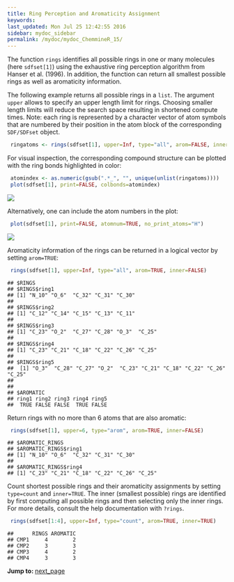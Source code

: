 ```yaml
---
title: Ring Perception and Aromaticity Assignment
keywords: 
last_updated: Mon Jul 25 12:42:55 2016
sidebar: mydoc_sidebar
permalink: /mydoc/mydoc_ChemmineR_15/
---
```


The function `rings` identifies all possible rings in one
or many molecules (here `sdfset[1]`) using the exhaustive
ring perception algorithm from Hanser et al. (1996). In addition, the function can 
return all smallest possible rings as well as aromaticity information.

The following example returns all possible rings in a
`list`. The argument `upper` allows to
specify an upper length limit for rings. Choosing smaller length limits
will reduce the search space resulting in shortened compute times. Note:
each ring is represented by a character vector of atom symbols that are
numbered by their position in the atom block of the corresponding
`SDF/SDFset` object. 

```r
 ringatoms <- rings(sdfset[1], upper=Inf, type="all", arom=FALSE, inner=FALSE)
```


For visual inspection, the corresponding compound structure can be
plotted with the ring bonds highlighted in color: 

```r
 atomindex <- as.numeric(gsub(".*_", "", unique(unlist(ringatoms))))
 plot(sdfset[1], print=FALSE, colbonds=atomindex) 
```

![](../ChemmineR_files/unnamed-chunk-90-1.png)


Alternatively, one can include the atom numbers in the plot:


```r
 plot(sdfset[1], print=FALSE, atomnum=TRUE, no_print_atoms="H") 
```

![](../ChemmineR_files/unnamed-chunk-91-1.png)


Aromaticity information of the rings can be returned in a logical vector
by setting `arom=TRUE`: 

```r
 rings(sdfset[1], upper=Inf, type="all", arom=TRUE, inner=FALSE) 
```

```
## $RINGS
## $RINGS$ring1
## [1] "N_10" "O_6"  "C_32" "C_31" "C_30"
## 
## $RINGS$ring2
## [1] "C_12" "C_14" "C_15" "C_13" "C_11"
## 
## $RINGS$ring3
## [1] "C_23" "O_2"  "C_27" "C_28" "O_3"  "C_25"
## 
## $RINGS$ring4
## [1] "C_23" "C_21" "C_18" "C_22" "C_26" "C_25"
## 
## $RINGS$ring5
##  [1] "O_3"  "C_28" "C_27" "O_2"  "C_23" "C_21" "C_18" "C_22" "C_26" "C_25"
## 
## 
## $AROMATIC
## ring1 ring2 ring3 ring4 ring5 
##  TRUE FALSE FALSE  TRUE FALSE
```


Return rings with no more than 6 atoms that are also aromatic:


```r
 rings(sdfset[1], upper=6, type="arom", arom=TRUE, inner=FALSE) 
```

```
## $AROMATIC_RINGS
## $AROMATIC_RINGS$ring1
## [1] "N_10" "O_6"  "C_32" "C_31" "C_30"
## 
## $AROMATIC_RINGS$ring4
## [1] "C_23" "C_21" "C_18" "C_22" "C_26" "C_25"
```


Count shortest possible rings and their aromaticity assignments by
setting `type=count` and `inner=TRUE`. The
inner (smallest possible) rings are identified by first computing all
possible rings and then selecting only the inner rings. For more
details, consult the help documentation with `?rings`.


```r
 rings(sdfset[1:4], upper=Inf, type="count", arom=TRUE, inner=TRUE) 
```

```
##      RINGS AROMATIC
## CMP1     4        2
## CMP2     3        3
## CMP3     4        2
## CMP4     3        3
```


<div class="tags">
<b>Jump to: </b>
<a href="../../mydoc/mydoc_ChemmineR_16/" class="btn btn-default navbar-btn cursorNorm" role="button">next_page</a>
</div>
